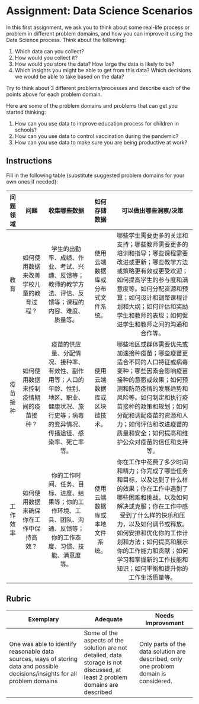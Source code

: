 # Assignment: Data Science Scenarios

In this first assignment, we ask you to think about some real-life process or problem in different problem domains, and how you can improve it using the Data Science process. Think about the following:

1. Which data can you collect?
1. How would you collect it?
1. How would you store the data? How large the data is likely to be?
1. Which insights you might be able to get from this data? Which decisions we would be able to take based on the data?

Try to think about 3 different problems/processes and describe each of the points above for each problem domain.

Here are some of the problem domains and problems that can get you started thinking:

1. How can you use data to improve education process for children in schools?
1. How can you use data to control vaccination during the pandemic?
1. How can you use data to make sure you are being productive at work?
## Instructions

Fill in the following table (substitute suggested problem domains for your own ones if needed):



| 问题领域 | 问题 | 收集哪些数据 | 如何存储数据 | 可以做出哪些洞察/决策 |
| :---: | :---: | :---: | :---: | :---: |
| 教育 | 如何使用数据来改善学校儿童的教育过程？ | 学生的出勤率、成绩、作业、考试、兴趣、反馈等；教师的教学方法、评估、反馈等；课程的内容、难度、质量等。 | 使用云端数据库或分布式文件系统。 | 哪些学生需要更多的关注和支持；哪些教师需要更多的培训和指导；哪些课程需要改进或更新；哪些教学方法或策略更有效或更受欢迎；如何提高学生的参与度和满意度等。如何分配资源和预算；如何设计和调整课程计划和大纲；如何评估和奖励学生和教师的表现；如何促进学生和教师之间的沟通和合作等。 |
| 疫苗接种 | 如何使用数据来控制疫情期间的疫苗接种？ | 疫苗的供应量、分配情况、接种率、有效性、副作用等；人口的年龄、性别、地区、职业、健康状况、旅行史等；病毒的变异情况、传播途径、感染率、死亡率等。 | 使用云端数据库或区块链技术。 | 哪些地区或群体需要优先或加速接种疫苗；哪些疫苗更适合不同的人口特征或病毒变种；哪些因素会影响疫苗接种的意愿或效果；如何预测和防范疫情的发展趋势和风险等。如何制定和执行疫苗接种的政策和规划；如何分配和调配疫苗的资源和人力；如何评估和改进疫苗的质量和安全；如何提高和维护公众对疫苗的信任和支持等。 |
| 工作效率 | 如何使用数据来确保你在工作中保持高效？ | 你的工作时间、任务、目标、进度、结果等；你的工作环境、工具、团队、沟通、反馈等；你的工作态度、习惯、技能、满意度等。 | 使用云端数据库或本地文件系统。 | 你在工作中花费了多少时间和精力；你完成了哪些任务和目标，以及达到了什么样的效果；你在工作中遇到了哪些困难和挑战，以及如何解决或克服；你在工作中感受到了什么样的快乐和压力，以及如何调节或释放。如何安排和优化你的工作计划和方法；如何提高和展示你的工作能力和贡献；如何学习和掌握新的工作技能和知识；如何平衡和提升你的工作生活质量等。 |



## Rubric

Exemplary | Adequate | Needs Improvement
--- | --- | -- |
One was able to identify reasonable data sources, ways of storing data and possible decisions/insights for all problem domains | Some of the aspects of the solution are not detailed, data storage is not discussed, at least 2 problem domains are described | Only parts of the data solution are described, only one problem domain is considered.
